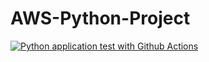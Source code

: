 # AWS-Python-Project

[![Python application test with Github Actions](https://github.com/raphaelreinauer/AWS-Python-Project/actions/workflows/main.yml/badge.svg)](https://github.com/raphaelreinauer/AWS-Python-Project/actions/workflows/main.yml)
